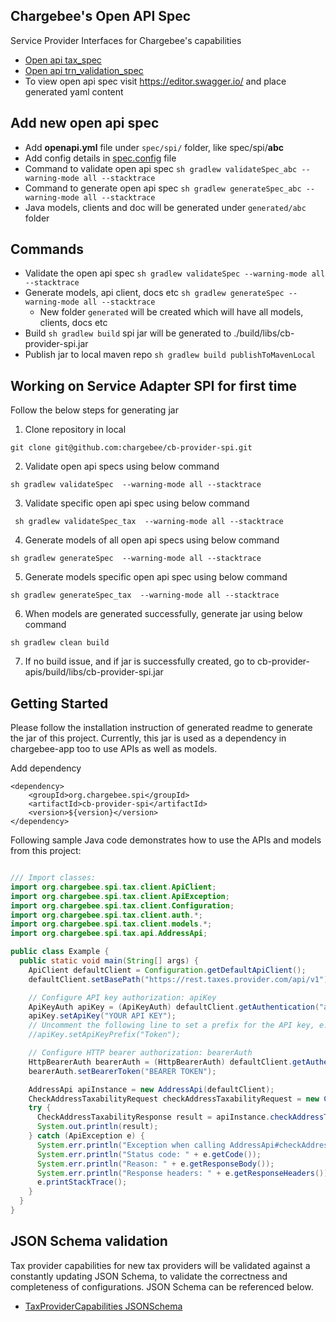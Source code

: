 ## Chargebee's Open API Spec
Service Provider Interfaces for Chargebee's capabilities
- [Open api tax_spec](spec/tax-provider.yaml)
- [Open api trn_validation_spec](spec/trn-provider.yaml)
- To view open api spec visit https://editor.swagger.io/ and place generated yaml content

## Add new open api spec
- Add **openapi.yml** file under `spec/spi/` folder, like spec/spi/**abc**
- Add config details in [spec.config](spec.config) file
- Command to validate open api spec `sh gradlew validateSpec_abc --warning-mode all --stacktrace`
- Command to generate open api spec `sh gradlew generateSpec_abc --warning-mode all --stacktrace`
- Java models, clients and doc will be generated under `generated/abc` folder

## Commands
- Validate the open api spec `sh gradlew validateSpec --warning-mode all --stacktrace`
- Generate models, api client, docs etc `sh gradlew generateSpec --warning-mode all --stacktrace`
    - New folder `generated` will be created which will have all models, clients, docs etc
- Build `sh gradlew build` spi jar will be generated to ./build/libs/cb-provider-spi.jar
- Publish jar to local maven repo `sh gradlew build publishToMavenLocal`

## Working on Service Adapter SPI for first time

Follow the below steps for generating jar

1. Clone repository in local

```shell
git clone git@github.com:chargebee/cb-provider-spi.git
```

2. Validate open api specs using below command

```shell
sh gradlew validateSpec  --warning-mode all --stacktrace
```

3. Validate specific open api spec using below command

```shell
 sh gradlew validateSpec_tax  --warning-mode all --stacktrace
```

4. Generate models of all open api specs using below command

```shell
sh gradlew generateSpec  --warning-mode all --stacktrace
```

5. Generate models specific open api spec using below command

```shell
sh gradlew generateSpec_tax  --warning-mode all --stacktrace
```

6. When models are generated successfully, generate jar using below command

```shell
sh gradlew clean build
```

7. If no build issue, and if jar is successfully created, go to cb-provider-apis/build/libs/cb-provider-spi.jar


## Getting Started

Please follow the installation instruction of generated readme to generate the jar of this project. Currently, this jar is used as a dependency in chargebee-app too to use APIs as well as models.

Add dependency
```maven
<dependency>
    <groupId>org.chargebee.spi</groupId>
    <artifactId>cb-provider-spi</artifactId>
    <version>${version}</version>
</dependency>
```

Following sample Java code demonstrates how to use the APIs and models from this project:

```java

/// Import classes:
import org.chargebee.spi.tax.client.ApiClient;
import org.chargebee.spi.tax.client.ApiException;
import org.chargebee.spi.tax.client.Configuration;
import org.chargebee.spi.tax.client.auth.*;
import org.chargebee.spi.tax.client.models.*;
import org.chargebee.spi.tax.api.AddressApi;

public class Example {
  public static void main(String[] args) {
    ApiClient defaultClient = Configuration.getDefaultApiClient();
    defaultClient.setBasePath("https://rest.taxes.provider.com/api/v1");

    // Configure API key authorization: apiKey
    ApiKeyAuth apiKey = (ApiKeyAuth) defaultClient.getAuthentication("apiKey");
    apiKey.setApiKey("YOUR API KEY");
    // Uncomment the following line to set a prefix for the API key, e.g. "Token" (defaults to null)
    //apiKey.setApiKeyPrefix("Token");

    // Configure HTTP bearer authorization: bearerAuth
    HttpBearerAuth bearerAuth = (HttpBearerAuth) defaultClient.getAuthentication("bearerAuth");
    bearerAuth.setBearerToken("BEARER TOKEN");

    AddressApi apiInstance = new AddressApi(defaultClient);
    CheckAddressTaxabilityRequest checkAddressTaxabilityRequest = new CheckAddressTaxabilityRequest(); // CheckAddressTaxabilityRequest | 
    try {
      CheckAddressTaxabilityResponse result = apiInstance.checkAddressTaxability(checkAddressTaxabilityRequest);
      System.out.println(result);
    } catch (ApiException e) {
      System.err.println("Exception when calling AddressApi#checkAddressTaxability");
      System.err.println("Status code: " + e.getCode());
      System.err.println("Reason: " + e.getResponseBody());
      System.err.println("Response headers: " + e.getResponseHeaders());
      e.printStackTrace();
    }
  }
}

```


## JSON Schema validation
Tax provider capabilities for new tax providers will be validated against a constantly updating JSON Schema, to validate the correctness and completeness of configurations. JSON Schema can be referenced below.
- [TaxProviderCapabilities JSONSchema](spec/resources/TaxProviderCapabilities.json)


